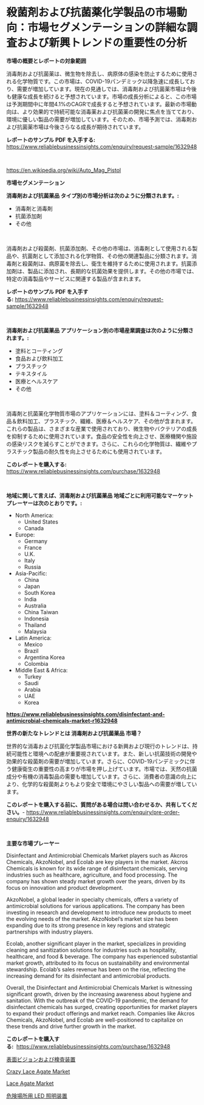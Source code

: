 <p><h1>殺菌剤および抗菌薬化学製品の市場動向：市場セグメンテーションの詳細な調査および新興トレンドの重要性の分析</h1></p><p><strong>市場の概要とレポートの対象範囲</strong></p>
<p><p>消毒剤および抗菌薬は、微生物を除去し、病原体の感染を防止するために使用される化学物質です。この市場は、COVID-19パンデミック以降急速に成長しており、需要が増加しています。現在の見通しでは、消毒剤および抗菌薬市場は今後も健康な成長を続けると予想されています。市場の成長分析によると、この市場は予測期間中に年間4.1%のCAGRで成長すると予想されています。最新の市場動向は、より効果的で持続可能な消毒薬および抗菌薬の開発に焦点を当てており、環境に優しい製品の需要が増加しています。そのため、市場予測では、消毒剤および抗菌薬市場は今後さらなる成長が期待されています。</p></p>
<p><strong>レポートのサンプル PDF を入手する:</strong> <a href="https://www.reliablebusinessinsights.com/enquiry/request-sample/1632948">https://www.reliablebusinessinsights.com/enquiry/request-sample/1632948</a></p>
<p>&nbsp;</p>
<p><a href="https://en.wikipedia.org/wiki/Auto_Mag_Pistol">https://en.wikipedia.org/wiki/Auto_Mag_Pistol</a></p>
<p><strong>市場セグメンテーション</strong></p>
<p><strong>消毒剤および抗菌薬品 タイプ別の市場分析は次のように分類されます。:</strong></p>
<p><ul><li>消毒剤と消毒剤</li><li>抗菌添加剤</li><li>その他</li></ul></p>
<p>&nbsp;</p>
<p><p>消毒剤および殺菌剤、抗菌添加剤、その他の市場は、消毒剤として使用される製品や、抗菌剤として添加される化学物質、その他の関連製品に分類されます。消毒剤と殺菌剤は、病原菌を除去し、衛生を維持するために使用されます。抗菌添加剤は、製品に添加され、長期的な抗菌効果を提供します。その他の市場では、特定の消毒製品やサービスに関連する製品が含まれます。</p></p>
<p><strong>レポートのサンプル PDF を入手する:</strong>&nbsp;<a href="https://www.reliablebusinessinsights.com/enquiry/request-sample/1632948">https://www.reliablebusinessinsights.com/enquiry/request-sample/1632948</a></p>
<p>&nbsp;</p>
<p><strong> 消毒剤および抗菌薬品 アプリケーション別の市場産業調査は次のように分類されます。:</strong></p>
<p><ul><li>塗料とコーティング</li><li>食品および飲料加工</li><li>プラスチック</li><li>テキスタイル</li><li>医療とヘルスケア</li><li>その他</li></ul></p>
<p>&nbsp;</p>
<p><p>消毒剤と抗菌薬化学物質市場のアプリケーションには、塗料＆コーティング、食品＆飲料加工、プラスチック、繊維、医療＆ヘルスケア、その他が含まれます。これらの製品は、さまざまな産業で使用されており、微生物やバクテリアの成長を抑制するために使用されています。食品の安全性を向上させ、医療機関や施設の感染リスクを減らすことができます。さらに、これらの化学物質は、繊維やプラスチック製品の耐久性を向上させるためにも使用されています。</p></p>
<p><strong>このレポートを購入する:</strong>&nbsp; <a href="https://www.reliablebusinessinsights.com/purchase/1632948">https://www.reliablebusinessinsights.com/purchase/1632948</a></p>
<p>&nbsp;</p>
<p><strong>地域に関して言えば、消毒剤および抗菌薬品 地域ごとに利用可能なマーケットプレーヤーは次のとおりです。:</strong></p>
<p><ul>
    <li>
        North America:
        <ul>
            <li>United States</li>
            <li>Canada</li>
        </ul>
    </li>
    <li>
        Europe:
        <ul>
            <li>Germany</li>
            <li>France</li>
            <li>U.K.</li>
            <li>Italy</li>
            <li>Russia</li>
        </ul>
    </li>
    <li>
        Asia-Pacific:
        <ul>
            <li>China</li>
            <li>Japan</li>
            <li>South Korea</li>
            <li>India</li>
            <li>Australia</li>
            <li>China Taiwan</li>
            <li>Indonesia</li>
            <li>Thailand</li>
            <li>Malaysia</li>
        </ul>
    </li>
    <li>
        Latin America:
        <ul>
            <li>Mexico</li>
            <li>Brazil</li>
            <li>Argentina Korea</li>
            <li>Colombia</li>
        </ul>
    </li>
    <li>
        Middle East & Africa:
        <ul>
            <li>Turkey</li>
            <li>Saudi</li>
            <li>Arabia</li>
            <li>UAE</li>
            <li>Korea</li>
        </ul>
    </li>
    </ul></p>
<p><strong><a href="https://www.reliablebusinessinsights.com/disinfectant-and-antimicrobial-chemicals-market-r1632948">https://www.reliablebusinessinsights.com/disinfectant-and-antimicrobial-chemicals-market-r1632948</a></strong>&nbsp;</p>
<p><strong>世界の新たなトレンドとは 消毒剤および抗菌薬品 市場？</strong></p>
<p><p>世界的な消毒および抗菌化学製品市場における新興および現行のトレンドは、持続可能性と環境への配慮が重要視されています。また、新しい抗菌技術の開発や効果的な殺菌剤の需要が増加しています。さらに、COVID-19パンデミックに伴う健康衛生の重要性の高まりが市場を押し上げています。市場では、天然の抗菌成分や有機の消毒製品の需要も増加しています。さらに、消費者の意識の向上により、化学的な殺菌剤よりもより安全で環境にやさしい製品への需要が増しています。</p></p>
<p><strong>このレポートを購入する前に、質問がある場合は問い合わせるか、共有してください。</strong>- <a href="https://www.reliablebusinessinsights.com/enquiry/pre-order-enquiry/1632948">https://www.reliablebusinessinsights.com/enquiry/pre-order-enquiry/1632948</a></p>
<p>&nbsp;</p>
<p><strong>主要な市場プレーヤー</strong></p>
<p><p>Disinfectant and Antimicrobial Chemicals Market players such as Akcros Chemicals, AkzoNobel, and Ecolab are key players in the market. Akcros Chemicals is known for its wide range of disinfectant chemicals, serving industries such as healthcare, agriculture, and food processing. The company has shown steady market growth over the years, driven by its focus on innovation and product development.</p><p>AkzoNobel, a global leader in specialty chemicals, offers a variety of antimicrobial solutions for various applications. The company has been investing in research and development to introduce new products to meet the evolving needs of the market. AkzoNobel’s market size has been expanding due to its strong presence in key regions and strategic partnerships with industry players.</p><p>Ecolab, another significant player in the market, specializes in providing cleaning and sanitization solutions for industries such as hospitality, healthcare, and food & beverage. The company has experienced substantial market growth, attributed to its focus on sustainability and environmental stewardship. Ecolab’s sales revenue has been on the rise, reflecting the increasing demand for its disinfectant and antimicrobial products.</p><p>Overall, the Disinfectant and Antimicrobial Chemicals Market is witnessing significant growth, driven by the increasing awareness about hygiene and sanitation. With the outbreak of the COVID-19 pandemic, the demand for disinfectant chemicals has surged, creating opportunities for market players to expand their product offerings and market reach. Companies like Akcros Chemicals, AkzoNobel, and Ecolab are well-positioned to capitalize on these trends and drive further growth in the market.</p></p>
<p><strong>このレポートを購入する:</strong>&nbsp;&nbsp;<a href="https://www.reliablebusinessinsights.com/purchase/1632948">https://www.reliablebusinessinsights.com/purchase/1632948</a></p>
<p><p><a href="https://github.com/mohamedbakry57/Market-Research-Report-List-4/blob/main/5128500179153.md">表面ビジョンおよび検査装置</a></p><p><a href="https://github.com/isharif044/Market-Research-Report-List-1/blob/main/crazy-lace-agate-market.md">Crazy Lace Agate Market</a></p><p><a href="https://github.com/abdillahsp58/Market-Research-Report-List-1/blob/main/lace-agate-market.md">Lace Agate Market</a></p><p><a href="https://github.com/DanykaKilback/Market-Research-Report-List-1/blob/main/3669020179152.md">危険場所用 LED 照明装置</a></p></p>